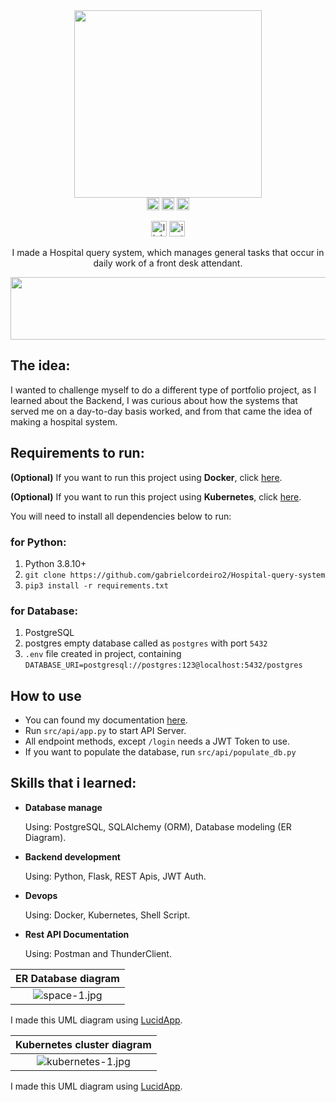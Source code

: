 <div align="center">
  <img height="300em" src="https://user-images.githubusercontent.com/100642061/194758661-5d39710c-b7a7-4b97-8f64-fd8bebfefceb.gif">
</div>

<div align="center">
  <img height='20' src='https://img.shields.io/github/stars/gabrielcordeiro2/Hospital-query-system.svg' />
  <img height='20' src='https://img.shields.io/badge/License-MIT-red.svg' />
  <img height='20' src='https://img.shields.io/github/forks/gabrielcordeiro2/Hospital-query-system.svg' />

  [<img height='25' src='https://img.shields.io/badge/LinkedIn-000?style=for-the-badge&logo=linkedin&logoColor=blue' alt='linkedin'>](https://www.linkedin.com/in/gabrielcdev/)
  [<img height='25' src='https://img.shields.io/badge/Instagram-000?style=for-the-badge&logo=instagram&logoColor=#615352' alt='instagram'>](https://www.instagram.com/krd.gabriel/)

I made a Hospital query system, which manages general tasks that occur in daily work of a front desk attendant.

  <img src="https://user-images.githubusercontent.com/100642061/194762368-dee83608-0a76-4dae-86c2-d0d0e70174e9.png" height="100px" width="720px" />
</div>

## The idea:

I wanted to challenge myself to do a different type of portfolio project, as I learned about the Backend, I was curious about how the systems that served me on a day-to-day basis worked, and from that came the idea of making a hospital system.

## Requirements to run:

**(Optional)** If you want to run this project using **Docker**, click [here](https://github.com/gabrielcordeiro2/Hospital-query-system/blob/main/UsingDocker.MD).

**(Optional)** If you want to run this project using **Kubernetes**, click [here](https://github.com/gabrielcordeiro2/Hospital-query-system/blob/main/UsingKubernetes.md).

You will need to install all dependencies below to run:

### for Python:

1.  Python 3.8.10+
2. `git clone https://github.com/gabrielcordeiro2/Hospital-query-system`
3. `pip3 install -r requirements.txt`

### for Database:

1.  PostgreSQL
2.  postgres empty database called as `postgres` with port `5432`
3.  `.env` file created in project, containing `DATABASE_URI=postgresql://postgres:123@localhost:5432/postgres`

## How to use

- You can found my documentation [here](https://documenter.getpostman.com/view/21448782/2s83ziMiKD).
- Run `src/api/app.py` to start API Server.
- All endpoint methods, except `/login` needs a JWT Token to use.
- If you want to populate the database, run `src/api/populate_db.py`

## Skills that i learned:

- **Database manage**

  Using: PostgreSQL, SQLAlchemy (ORM), Database modeling (ER Diagram).

- **Backend development**
  
  Using: Python, Flask, REST Apis, JWT Auth.

- **Devops**

  Using: Docker, Kubernetes, Shell Script.

- **Rest API Documentation**
  
  Using: Postman and ThunderClient.
  
| ER Database diagram |
|:--:|
|![space-1.jpg](https://user-images.githubusercontent.com/100642061/194748406-81511f29-45a6-4654-af31-9c6cc565457d.png)|
I made this UML diagram using [LucidApp](https://lucid.app/documents#/dashboard).

| Kubernetes cluster diagram |
|:--:|
|![kubernetes-1.jpg](https://github.com/gabrielcordeiro2/Hospital-query-system/assets/100642061/2b9f8a31-111a-4727-b6ba-a49b5e959900)|
I made this UML diagram using [LucidApp](https://lucid.app/documents#/dashboard).